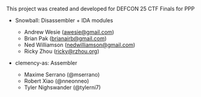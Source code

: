 This project was created and developed for DEFCON 25 CTF Finals for PPP

* Snowball: Disassembler + IDA modules
  - Andrew Wesie (awesie@gmail.com)
  - Brian Pak (brianairb@gmail.com)
  - Ned Williamson (nedwilliamson@gmail.com)
  - Ricky Zhou (ricky@rzhou.org)

* clemency-as: Assembler
  - Maxime Serrano (@mserrano)
  - Robert Xiao (@nneonneo)
  - Tyler Nighswander (@tylerni7)

